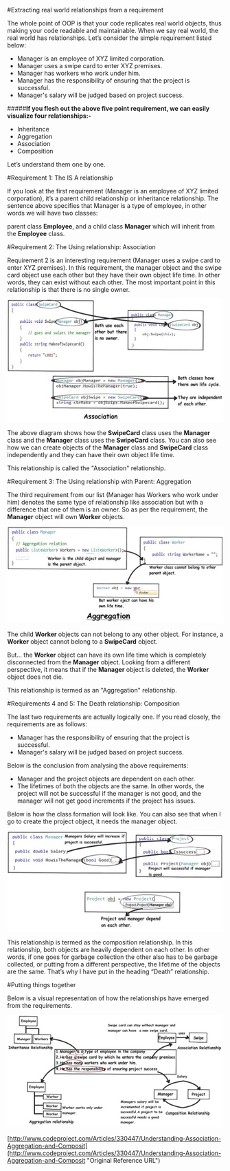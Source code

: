#Extracting real world relationships from a requirement

The whole point of OOP is that your code replicates real world objects, thus making your code readable and maintainable. When we say real world, the real world has relationships. Let’s consider the simple requirement listed below:

- Manager is an employee of XYZ limited corporation.
- Manager uses a swipe card to enter XYZ premises.
- Manager has workers who work under him.
- Manager has the responsibility of ensuring that the project is successful.
- Manager's salary will be judged based on project success.

#####**If you flesh out the above five point requirement, we can easily visualize four relationships:-**

- Inheritance
- Aggregation
- Association
- Composition

Let’s understand them one by one.

#Requirement 1: The IS A relationship

If you look at the first requirement (Manager is an employee of XYZ limited corporation), it’s a parent child relationship or inheritance relationship. The sentence above specifies that Manager is a type of employee, in other words we will have two classes:

parent class **Employee**, and a child class **Manager** which will inherit from the **Employee** class.

#Requirement 2: The Using relationship: Association

Requirement 2 is an interesting requirement (Manager uses a swipe card to enter XYZ premises). In this requirement, the manager object and the swipe card object use each other but they have their own object life time. In other words, they can exist without each other. The most important point in this relationship is that there is no single owner.

![alt text](./Images/relation1.png "Association")



The above diagram shows how the **SwipeCard** class uses the **Manager** class and the **Manager** class uses the **SwipeCard** class. You can also see how we can create objects of the **Manager** class and **SwipeCard** class independently and they can have their own object life time.

This relationship is called the "Association" relationship.

#Requirement 3: The Using relationship with Parent: Aggregation

The third requirement from our list (Manager has Workers who work under him) denotes the same type of relationship like association but with a difference that one of them is an owner. So as per the requirement, the **Manager** object will own **Worker** objects.

![alt text](./Images/relation2.png "Aggregation")

The child **Worker** objects can not belong to any other object. For instance, a **Worker** object cannot belong to a **SwipeCard** object.

But… the **Worker** object can have its own life time which is completely disconnected from the **Manager** object. Looking from a different perspective, it means that if the **Manager** object is deleted, the **Worker** object does not die.

This relationship is termed as an "Aggregation" relationship.

#Requirements 4 and 5: The Death relationship: Composition

The last two requirements are actually logically one. If you read closely, the requirements are as follows:

- Manager has the responsibility of ensuring that the project is successful.
- Manager's salary will be judged based on project success.

Below is the conclusion from analysing the above requirements:

- Manager and the project objects are dependent on each other.
- The lifetimes of both the objects are the same. In other words, the project will not be successful if the manager is not good, and the manager will not get good increments if the project has issues.

Below is how the class formation will look like. You can also see that when I go to create the project object, it needs the manager object.

![alt text](./Images/relation3.png "Composition")

This relationship is termed as the composition relationship. In this relationship, both objects are heavily dependent on each other. In other words, if one goes for garbage collection the other also has to be garbage collected, or putting from a different perspective, the lifetime of the objects are the same. That’s why I have put in the heading “Death” relationship.

#Putting things together

Below is a visual representation of how the relationships have emerged from the requirements.

![alt text](./Images/relation4.png "Overview")


[http://www.codeproject.com/Articles/330447/Understanding-Association-Aggregation-and-Composit](http://www.codeproject.com/Articles/330447/Understanding-Association-Aggregation-and-Composit "Original Reference URL")